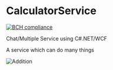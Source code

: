# CalculatorService

[![BCH compliance](https://bettercodehub.com/edge/badge/rk16449/ChatService?branch=master)](https://bettercodehub.com/)

Chat/Multiple Service using C#.NET/WCF

A service which can do many things

![Addition](../master/Screenshots/addition.JPG)
